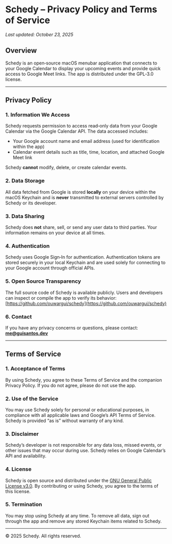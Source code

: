 # Schedy – Privacy Policy and Terms of Service

_Last updated: October 23, 2025_

## Overview

Schedy is an open‑source macOS menubar application that connects to your Google
Calendar to display your upcoming events and provide quick access to Google Meet
links. The app is distributed under the GPL‑3.0 license.

---

## Privacy Policy

### 1. Information We Access

Schedy requests permission to access read‑only data from your Google Calendar
via the Google Calendar API. The data accessed includes:

- Your Google account name and email address (used for identification within the app)
- Calendar event details such as title, time, location, and attached Google Meet link

Schedy **cannot** modify, delete, or create calendar events.

### 2. Data Storage

All data fetched from Google is stored **locally** on your device within the
macOS Keychain and is **never** transmitted to external servers controlled by
Schedy or its developer.

### 3. Data Sharing

Schedy does **not** share, sell, or send any user data to third parties. Your
information remains on your device at all times.

### 4. Authentication

Schedy uses Google Sign‑In for authentication. Authentication tokens are stored
securely in your local Keychain and are used solely for connecting to your
Google account through official APIs.

### 5. Open Source Transparency

The full source code of Schedy is available publicly. Users and developers can
inspect or compile the app to verify its behavior:
[https://github.com/ouwargui/schedy](https://github.com/ouwargui/schedy)

### 6. Contact

If you have any privacy concerns or questions, please contact:
**me@guisantos.dev**

---

## Terms of Service

### 1. Acceptance of Terms

By using Schedy, you agree to these Terms of Service and the companion Privacy
Policy. If you do not agree, please do not use the app.

### 2. Use of the Service

You may use Schedy solely for personal or educational purposes, in compliance
with all applicable laws and Google’s API Terms of Service.
Schedy is provided “as is” without warranty of any kind.

### 3. Disclaimer

Schedy’s developer is not responsible for any data loss, missed events, or other
issues that may occur during use. Schedy relies on Google Calendar’s API and
availability.

### 4. License

Schedy is open source and distributed under the
[GNU General Public License v3.0](https://www.gnu.org/licenses/gpl-3.0.html).
By contributing or using Schedy, you agree to the terms of this license.

### 5. Termination

You may stop using Schedy at any time. To remove all data, sign out through the
app and remove any stored Keychain items related to Schedy.

---

© 2025 Schedy. All rights reserved.
